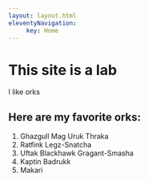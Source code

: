 ```yaml
---
layout: layout.html
eleventyNavigation:
     key: Home
---
```


# This site is a lab

I like orks

## Here are my favorite orks:

1. Ghazgull Mag Uruk Thraka 
2. Ratfink Legz-Snatcha 
3. Uftak Blackhawk Gragant-Smasha 
4. Kaptin Badrukk
5. Makari